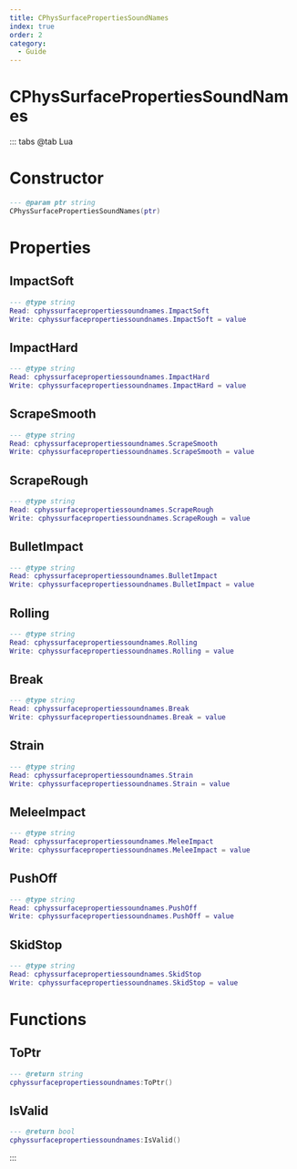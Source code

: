 ```yaml
---
title: CPhysSurfacePropertiesSoundNames
index: true
order: 2
category:
  - Guide
---
```


# CPhysSurfacePropertiesSoundNames

::: tabs
@tab Lua
# Constructor
```lua
--- @param ptr string
CPhysSurfacePropertiesSoundNames(ptr)
```
# Properties
## ImpactSoft 
```lua
--- @type string
Read: cphyssurfacepropertiessoundnames.ImpactSoft
Write: cphyssurfacepropertiessoundnames.ImpactSoft = value
```
## ImpactHard 
```lua
--- @type string
Read: cphyssurfacepropertiessoundnames.ImpactHard
Write: cphyssurfacepropertiessoundnames.ImpactHard = value
```
## ScrapeSmooth 
```lua
--- @type string
Read: cphyssurfacepropertiessoundnames.ScrapeSmooth
Write: cphyssurfacepropertiessoundnames.ScrapeSmooth = value
```
## ScrapeRough 
```lua
--- @type string
Read: cphyssurfacepropertiessoundnames.ScrapeRough
Write: cphyssurfacepropertiessoundnames.ScrapeRough = value
```
## BulletImpact 
```lua
--- @type string
Read: cphyssurfacepropertiessoundnames.BulletImpact
Write: cphyssurfacepropertiessoundnames.BulletImpact = value
```
## Rolling 
```lua
--- @type string
Read: cphyssurfacepropertiessoundnames.Rolling
Write: cphyssurfacepropertiessoundnames.Rolling = value
```
## Break 
```lua
--- @type string
Read: cphyssurfacepropertiessoundnames.Break
Write: cphyssurfacepropertiessoundnames.Break = value
```
## Strain 
```lua
--- @type string
Read: cphyssurfacepropertiessoundnames.Strain
Write: cphyssurfacepropertiessoundnames.Strain = value
```
## MeleeImpact 
```lua
--- @type string
Read: cphyssurfacepropertiessoundnames.MeleeImpact
Write: cphyssurfacepropertiessoundnames.MeleeImpact = value
```
## PushOff 
```lua
--- @type string
Read: cphyssurfacepropertiessoundnames.PushOff
Write: cphyssurfacepropertiessoundnames.PushOff = value
```
## SkidStop 
```lua
--- @type string
Read: cphyssurfacepropertiessoundnames.SkidStop
Write: cphyssurfacepropertiessoundnames.SkidStop = value
```
# Functions
## ToPtr
```lua
--- @return string
cphyssurfacepropertiessoundnames:ToPtr()
```
## IsValid
```lua
--- @return bool
cphyssurfacepropertiessoundnames:IsValid()
```

:::